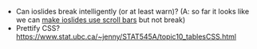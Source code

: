 
* Can ioslides break intelligently (or at least warn)? (A: so far it looks like we can [make ioslides use scroll bars](http://stackoverflow.com/questions/33287556/rmarkdown-ioslides-allowframebreaks-alternative) but not break)
* Prettify CSS? https://www.stat.ubc.ca/~jenny/STAT545A/topic10_tablesCSS.html
